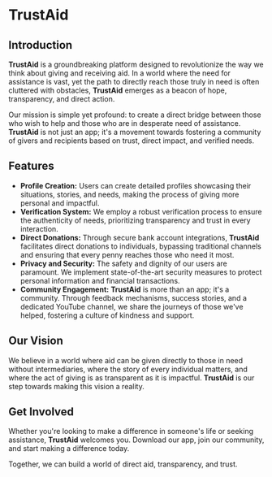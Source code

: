 # TrustAid

## Introduction

**TrustAid** is a groundbreaking platform designed to revolutionize the way we think about giving and receiving aid. In a world where the need for assistance is vast, yet the path to directly reach those truly in need is often cluttered with obstacles, **TrustAid** emerges as a beacon of hope, transparency, and direct action.

Our mission is simple yet profound: to create a direct bridge between those who wish to help and those who are in desperate need of assistance. **TrustAid** is not just an app; it's a movement towards fostering a community of givers and recipients based on trust, direct impact, and verified needs.

## Features

- **Profile Creation:** Users can create detailed profiles showcasing their situations, stories, and needs, making the process of giving more personal and impactful.
- **Verification System:** We employ a robust verification process to ensure the authenticity of needs, prioritizing transparency and trust in every interaction.
- **Direct Donations:** Through secure bank account integrations, **TrustAid** facilitates direct donations to individuals, bypassing traditional channels and ensuring that every penny reaches those who need it most.
- **Privacy and Security:** The safety and dignity of our users are paramount. We implement state-of-the-art security measures to protect personal information and financial transactions.
- **Community Engagement:** **TrustAid** is more than an app; it's a community. Through feedback mechanisms, success stories, and a dedicated YouTube channel, we share the journeys of those we've helped, fostering a culture of kindness and support.

## Our Vision

We believe in a world where aid can be given directly to those in need without intermediaries, where the story of every individual matters, and where the act of giving is as transparent as it is impactful. **TrustAid** is our step towards making this vision a reality.

## Get Involved

Whether you're looking to make a difference in someone's life or seeking assistance, **TrustAid** welcomes you. Download our app, join our community, and start making a difference today.

Together, we can build a world of direct aid, transparency, and trust.